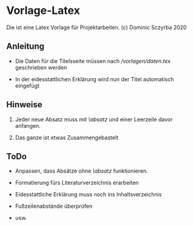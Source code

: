 # Vorlage-Latex
Die ist eine Latex Vorlage für Projektarbeiten. (c) Dominic Sczyrba 2020

## Anleitung

- Die Daten für die Titelsseite müssen nach */vorlagen/daten.tex* geschrieben werden

- In der eidesstattlichen Erklärung wird nun der Titel automatisch eingefügt


## Hinweise

1. Jeder neue Absatz muss mit *\absatz* und einer Leerzeile davor anfangen.

2. Das ganze ist etwas Zusammengebastelt

## ToDo

- Anpassen, dass Absätze ohne *\absatz* funktionieren.

- Formatierung fürs Literaturverzeichnis erarbeiten

- Eidesstattliche Erklärung muss noch ins Inhaltsverzeichnis

- Fußzeilenabstände überprüfen

- usw.
